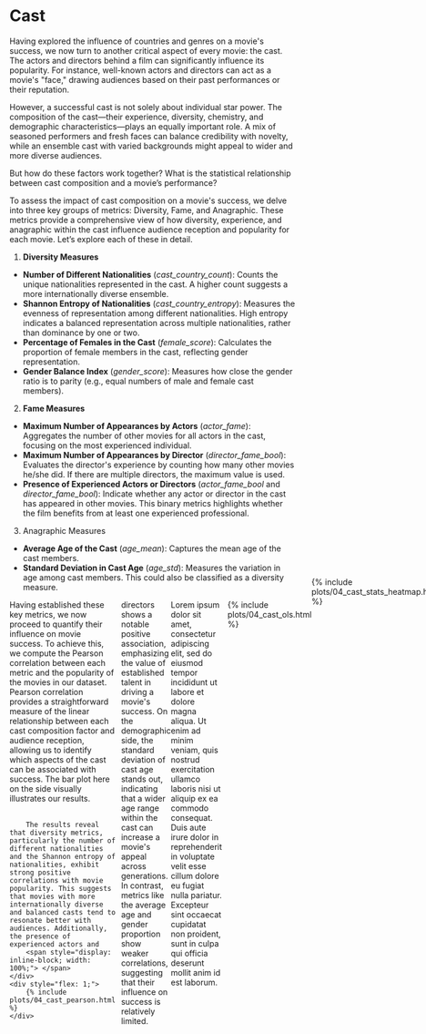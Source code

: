 # Cast

Having explored the influence of countries and genres on a movie's success, we now turn to another critical aspect of every movie: the cast. The actors and directors behind a film can significantly influence its popularity. For instance, well-known actors and directors can act as a movie's "face," drawing audiences based on their past performances or their reputation.

However, a successful cast is not solely about individual star power. The composition of the cast—their experience, diversity, chemistry, and demographic characteristics—plays an equally important role. A mix of seasoned performers and fresh faces can balance credibility with novelty, while an ensemble cast with varied backgrounds might appeal to wider and more diverse audiences.

But how do these factors work together? What is the statistical relationship between cast composition and a movie’s performance?

To assess the impact of cast composition on a movie's success, we delve into three key groups of metrics: Diversity, Fame, and Anagraphic. These metrics provide a comprehensive view of how diversity, experience, and anagraphic within the cast influence audience reception and popularity for each movie. Let’s explore each of these in detail.

1. **Diversity Measures**
 - **Number of Different Nationalities** (*cast_country_count*): Counts the unique nationalities represented in the cast. A higher count suggests a more internationally diverse ensemble.
 - **Shannon Entropy of Nationalities** (*cast_country_entropy*): Measures the evenness of representation among different nationalities. High entropy indicates a balanced representation across multiple nationalities, rather than dominance by one or two.
 - **Percentage of Females in the Cast** (*female_score*): Calculates the proportion of female members in the cast, reflecting gender representation.
 - **Gender Balance Index** (*gender_score*): Measures how close the gender ratio is to parity (e.g., equal numbers of male and female cast members).

2. **Fame Measures**
 - **Maximum Number of Appearances by Actors** (*actor_fame*): Aggregates the number of other movies for all actors in the cast, focusing on the most experienced individual.
 - **Maximum Number of Appearances by Director** (*director_fame_bool*): Evaluates the director's experience by counting how many other movies he/she did. If there are multiple directors, the maximum value is used.
 - **Presence of Experienced Actors or Directors** (*actor_fame_bool* and *director_fame_bool*): Indicate whether any actor or director in the cast has appeared in other movies. This binary metrics highlights whether the film benefits from at least one experienced professional.

3. Anagraphic Measures
 - **Average Age of the Cast** (*age_mean*): Captures the mean age of the cast members.
 - **Standard Deviation in Cast Age** (*age_std*): Measures the variation in age among cast members. This could also be classified as a diversity measure.

<div style="display: flex; align-items: flex-start">
    <div style="flex: 1; margin-right: 10px;">
        Having established these key metrics, we now proceed to quantify their influence on movie success. To achieve this, we compute the Pearson correlation between each metric and the popularity of the movies in our dataset. Pearson correlation provides a straightforward measure of the linear relationship between each cast composition factor and audience reception, allowing us to identify which aspects of the cast can be associated with success. The bar plot here on the side visually illustrates our results. <br><br>
		
		The results reveal that diversity metrics, particularly the number of different nationalities and the Shannon entropy of nationalities, exhibit strong positive correlations with movie popularity. This suggests that movies with more internationally diverse and balanced casts tend to resonate better with audiences. Additionally, the presence of experienced actors and
		<span style="display: inline-block; width: 100%;"> </span>
    </div>
    <div style="flex: 1;">
        {% include plots/04_cast_pearson.html %}
    </div>
</div>
directors shows a notable positive association, emphasizing the value of established talent in driving a movie's success. On the demographic side, the standard deviation of cast age stands out, indicating that a wider age range within the cast can increase a movie's appeal across generations. In contrast, metrics like the average age and gender proportion show weaker correlations, suggesting that their influence on success is relatively limited.


<div style="display: flex; align-items: flex-start">
    <div style="flex: 1; margin-right: 10px;">
        Lorem ipsum dolor sit amet, consectetur adipiscing elit, sed do eiusmod tempor incididunt ut labore et dolore magna aliqua. Ut enim ad minim veniam, quis nostrud exercitation ullamco laboris nisi ut aliquip ex ea commodo consequat. Duis aute irure dolor in reprehenderit in voluptate velit esse cillum dolore eu fugiat nulla pariatur. Excepteur sint occaecat cupidatat non proident, sunt in culpa qui officia deserunt mollit anim id est laborum.
    </div>
    <div style="flex: 1;">
        {% include plots/04_cast_ols.html %}
    </div>
</div>



<div style="display: flex; justify-content: center; margin-top: -40px;">
    {% include plots/04_cast_stats_heatmap.html %}
</div>